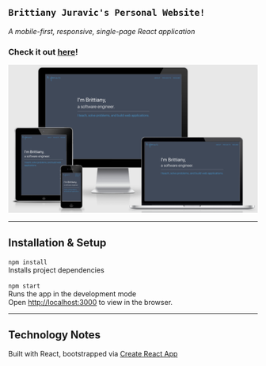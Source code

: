 ## `Brittiany Juravic's Personal Website!`

<em>A mobile-first, responsive, single-page React application</em>

### Check it out [here](https://www.brittianyjuravic.com/)!
![Brittiany Juravic's home page](./bmj-home-page.png "Showcasing responsive design across multiple devices")

--------------------------
## Installation & Setup

`npm install`<br />
Installs project dependencies

`npm start`<br />
Runs the app in the development mode<br />
Open [http://localhost:3000](http://localhost:3000) to view in the browser.

--------------------------
## Technology Notes

Built with React, bootstrapped via [Create React App](https://github.com/facebook/create-react-app)